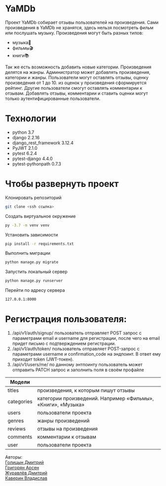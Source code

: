 # YaMDb

Проект YaMDb собирает отзывы пользователей на произведения. 
Сами произведения в YaMDb не хранятся, здесь нельзя посмотреть фильм или послушать музыку.
Произведения могут быть разных типов:
- музыка🎼
- фильмы🎬
- книги📚

Так же есть возможность добавить новые категории.
Произведения делятся на жанры.
Администратор может добавлять произведения, категории и жанры.
Пользователи могут оставлять отзывы, оценку произведения от 1 до 10.
из оценок у произведения сформируется рейтинг.
Другие пользователи смогут оставлять комментарии к отзывам.
Добавлять отзывы, комментарии и ставить оценки могут только аутентифицированные пользователи.

# Технологии
- python 3.7
- django 2.2.16
- django_rest_framework 3.12.4
- PyJWT 2.1.0
- pytest 6.2.4
- pytest-django 4.4.0
- pytest-pythonpath 0.7.3


# Чтобы развернуть проект
Клонировать репозиторий
```sh
git clone <ssh ссылка>
```
Создать виртуальное окружение
```sh
py -3.7 -m venv venv
```
Установить зависимости 
```sh
pip install -r requirements.txt
```
Выполнить миграции 
```sh
python manage.py migrate
```
Запустить локальный сервер
```sh
python manage.py runserver
```
Перейти по адресу сервера
```sh
127.0.0.1:8000
```

# Регистрация пользователя:
1. /api/v1/auth/signup/ пользователь отправляет POST запрос с параметрами 
email и username для регистрации, после чего на email придет письмо с 
подтверждением регистрации.
2. /api/v1/auth/token/ пользователь отправляет POST-запрос с параметрами 
username и confirmation_code на эндпоинт. В ответ ему приходит token (JWT-токен).
3. /api/v1/users/me/ по данному энтпоинту пользователь может отправить PATCH
запрос и заполнить поля в своём профайле


| Модели |  |
| ------ | ------ |
| titles | произведения, к которым пишут отзывы |
| categories | категории произведений. Например «Фильмы», «Книги», «Музыка» |
| users | пользователи проекта |
| genres | жанры произведений |
| reviews | отзывы на произведения |
| comments | комментарии к отзывам |
| user | пользователи проекта |

Авторы:<br>
<a href="https://github.com/DmitriiGolitsyn">Голицын Дмитрий</a><br>
<a href="https://github.com/Arsen1406">Григорян Арсен</a><br>
<a href="https://github.com/Zhuravlev-DP">Журавлёв Дмитрий</a><br>
<a href="https://github.com/Vladislav193">Каверин Владислав</a><br>
